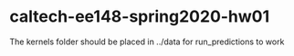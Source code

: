 # caltech-ee148-spring2020-hw01

The kernels folder should be placed in ../data for run_predictions to work